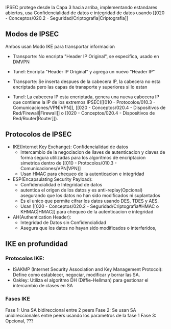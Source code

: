 IPSEC protege desde la Capa 3 hacia arriba, implementando estandares abiertos, usa Confidencialidad de datos e integridad de datos usando [[020 - Conceptos/020.2 - Seguridad/Criptografia|Criptografia]]
## Modos de IPSEC

Ambos usan Modo IKE para transportar informacion
- Transporte: No encripta "Header IP Original", se especifica, usado en DMVPN
- Tunel: Encripta "Header IP Original" y agrega un nuevo "Header IP"

- Transporte: Se inserta despues de la cabecera IP, la cabecera no esta encriptada pero las capas de transporte y superiores si lo estan
- Tunel: La cabecera IP esta encriptada, genera una nueva cabecera IP que contiene la IP de los extremos IPSEC([[010 - Protocolos/010.3 - Comunicaciones/VPN|VPN]], [[020 - Conceptos/020.4 - Dispositivos de Red/Firewall|Firewall]] o [[020 - Conceptos/020.4 - Dispositivos de Red/Router|Router]]).

## Protocolos de IPSEC
- IKE(Internet Key Exchange): Confidencialidad de datos
	- Intercambio de la negociacion de llaves de autenticacion y claves de forma segura utilizadas para los algoritmos de encriptacion simetrica dentro de [[010 - Protocolos/010.3 - Comunicaciones/VPN|VPN]]
	- Usan HMAC para chequeo de la autenticacion e integridad
- ESP(Encapsulating Security Payload): 
	- Confidencialidad e Integridad de datos
	- autentica el origen de los datos y es anti-replay(Opcional) asegurando que los datos no han sido modificados ni suplantados 
	- Es el unico que permite cifrar los datos usando DES, TDES y AES.
	- Usan [[020 - Conceptos/020.2 - Seguridad/Criptografia#HMAC o KHMAC|HMAC]] para chequeo de la autenticacion e integridad
- AH(Authentication Header): 
	- Integridad de Datos sin Confidencialidad
	- Asegura que los datos no hayan sido modificados o interferidos,

## IKE en profundidad
### Protocolos IKE:
- ISAKMP (Internet Security Association and Key Management Protocol): Define como establecer, negociar, modificar y borrar las SA.
- Oakley: Utiliza el algoritmo DH (Diffie-Hellman) para gestionar el intercambio de clases en SA
### Fases IKE
Fase 1: Una SA bidireccional entre 2 peers
Fase 2: Se usan SA unidireccionales entre peers usando los parametros de la fase 1
Fase 3: Opcional, ???